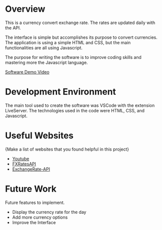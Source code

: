 # Overview

This is a currency convert exchange rate. The rates are updated daily with the API.

The interface is simple but accomplishes its purpose to convert currencies. The application is using a simple HTML and CSS, but the main functionalities are all using Javascript.

The purpose for writing the software is to improve coding skills and mastering more the Javascript language.


[Software Demo Video](https://youtu.be/LBabM89PoSQ)

# Development Environment

The main tool used to create the software was VSCode with the extension LiveServer. The technologies used in the code were HTML, CSS, and Javascript.


# Useful Websites

{Make a list of websites that you found helpful in this project}

- [Youtube](https://www.youtube.com/watch?v=EerdGm-ehJQ)
- [FXRatesAPI](https://fxratesapi.com/)
- [ExchangeRate-API](https://www.exchangerate-api.com/docs/overview)

# Future Work

Future features to implement.

- Display the currency rate for the day
- Add more currency options
- Improve the Interface